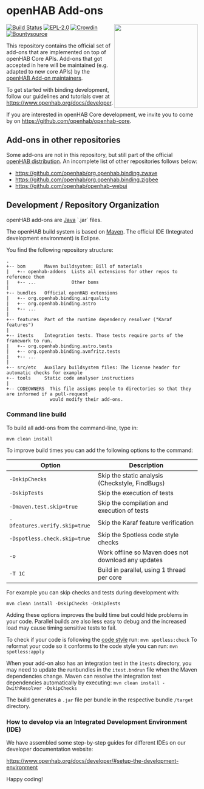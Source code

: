 # openHAB Add-ons

<img align="right" width="220" src="./logo.png" />

[![Build Status](https://ci.openhab.org/job/openHAB-Addons/badge/icon)](https://ci.openhab.org/job/openHAB-Addons/)
[![EPL-2.0](https://img.shields.io/badge/license-EPL%202-green.svg)](https://opensource.org/licenses/EPL-2.0)
[![Crowdin](https://badges.crowdin.net/openhab-addons/localized.svg)](https://crowdin.com/project/openhab-addons)
[![Bountysource](https://www.bountysource.com/badge/tracker?tracker_id=2164344)](https://www.bountysource.com/teams/openhab/issues?tracker_ids=2164344)

This repository contains the official set of add-ons that are implemented on top of openHAB Core APIs.
Add-ons that got accepted in here will be maintained (e.g. adapted to new core APIs)
by the [openHAB Add-on maintainers](https://github.com/orgs/openhab/teams/add-ons-maintainers).

To get started with binding development, follow our guidelines and tutorials over at https://www.openhab.org/docs/developer.

If you are interested in openHAB Core development, we invite you to come by on https://github.com/openhab/openhab-core.

## Add-ons in other repositories

Some add-ons are not in this repository, but still part of the official [openHAB distribution](https://github.com/openhab/openhab-distro).
An incomplete list of other repositories follows below:

* https://github.com/openhab/org.openhab.binding.zwave
* https://github.com/openhab/org.openhab.binding.zigbee
* https://github.com/openhab/openhab-webui

## Development / Repository Organization

openHAB add-ons are [Java](https://en.wikipedia.org/wiki/Java_(programming_language)) `.jar` files.

The openHAB build system is based on [Maven](https://maven.apache.org/what-is-maven.html).
The official IDE (Integrated development environment) is Eclipse.

You find the following repository structure:

```
.
+-- bom       Maven buildsystem: Bill of materials
|   +-- openhab-addons  Lists all extensions for other repos to reference them
|   +-- ...             Other boms
|
+-- bundles   Official openHAB extensions
|   +-- org.openhab.binding.airquality
|   +-- org.openhab.binding.astro
|   +-- ...
|
+-- features  Part of the runtime dependency resolver ("Karaf features")
|
+-- itests    Integration tests. Those tests require parts of the framework to run.
|   +-- org.openhab.binding.astro.tests
|   +-- org.openhab.binding.avmfritz.tests
|   +-- ...
|
+-- src/etc   Auxilary buildsystem files: The license header for automatic checks for example
+-- tools     Static code analyser instructions
|
+-- CODEOWNERS  This file assigns people to directories so that they are informed if a pull-request
                would modify their add-ons.
```

### Command line build

To build all add-ons from the command-line, type in:

`mvn clean install`

To improve build times you can add the following options to the command:

| Option                        | Description                                         |
| ----------------------------- | --------------------------------------------------- |
| `-DskipChecks`                | Skip the static analysis (Checkstyle, FindBugs)     |
| `-DskipTests`                 | Skip the execution of tests                         |
| `-Dmaven.test.skip=true`      | Skip the compilation and execution of tests         |
| `-Dfeatures.verify.skip=true` | Skip the Karaf feature verification                 |
| `-Dspotless.check.skip=true`  | Skip the Spotless code style checks                 |
| `-o`                          | Work offline so Maven does not download any updates |
| `-T 1C`                       | Build in parallel, using 1 thread per core          |

For example you can skip checks and tests during development with:

`mvn clean install -DskipChecks -DskipTests`

Adding these options improves the build time but could hide problems in your code.
Parallel builds are also less easy to debug and the increased load may cause timing sensitive tests to fail.

To check if your code is following the [code style](https://www.openhab.org/docs/developer/guidelines.html#b-code-formatting-rules-style) run: `mvn spotless:check`
To reformat your code so it conforms to the code style you can run: `mvn spotless:apply`

When your add-on also has an integration test in the `itests` directory, you may need to update the runbundles in the `itest.bndrun` file when the Maven dependencies change.
Maven can resolve the integration test dependencies automatically by executing: `mvn clean install -DwithResolver -DskipChecks`

The build generates a `.jar` file per bundle in the respective bundle `/target` directory.

### How to develop via an Integrated Development Environment (IDE)

We have assembled some step-by-step guides for different IDEs on our developer documentation website:

https://www.openhab.org/docs/developer/#setup-the-development-environment

Happy coding!
